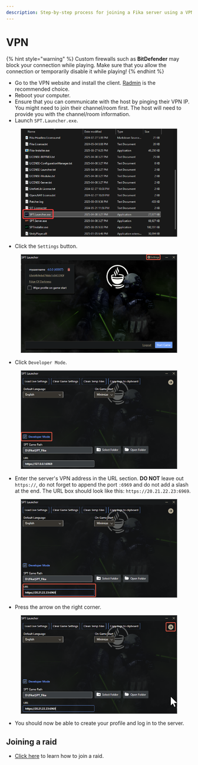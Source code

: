 ```yaml
---
description: Step-by-step process for joining a Fika server using a VPN client.
---
```


# VPN



{% hint style="warning" %}
Custom firewalls such as **BitDefender** may block your connection while playing. Make sure that you allow the connection or temporarily disable it while playing!
{% endhint %}

* Go to the VPN website and install the client. [Radmin](https://www.radmin.com/download/) is the recommended choice.
* Reboot your computer.
* Ensure that you can communicate with the host by pinging their VPN IP. You might need to join their channel/room first. The host will need to provide you with the channel/room information.
* Launch `SPT.Launcher.exe`.

<figure><img src="../.gitbook/assets/image (18) (1).png" alt=""><figcaption></figcaption></figure>

* Click the `Settings` button.

<figure><img src="../.gitbook/assets/image (29).png" alt=""><figcaption></figcaption></figure>

* Click `Developer Mode`.

<figure><img src="../.gitbook/assets/image (2) (1) (1).png" alt=""><figcaption></figcaption></figure>

* Enter the server's VPN address in the URL section. **DO NOT** leave out `https://`, do not forget to append the port `:6969` and do not add a slash at the end. The URL box should look like this: `https://20.21.22.23:6969`.

<figure><img src="../.gitbook/assets/image (5) (1).png" alt=""><figcaption></figcaption></figure>

* Press the arrow on the right corner.

<figure><img src="../.gitbook/assets/image (4) (1).png" alt=""><figcaption></figcaption></figure>

* You should now be able to create your profile and log in to the server.

## Joining a raid

* [Click here](../playing-fika.md#joining-a-raid) to learn how to join a raid.
